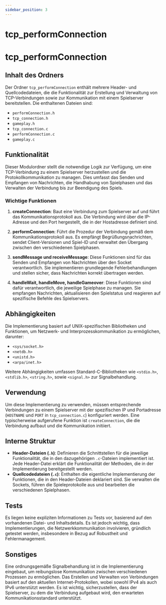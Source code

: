 ```yaml
---
sidebar_position: 3
---
```


# tcp_performConnection

# tcp_performConnection

## Inhalt des Ordners

Der Ordner `tcp_performConnection` enthält mehrere Header- und Quellcodedateien, die die Funktionalität zur Erstellung und Verwaltung von TCP-Verbindungen sowie zur Kommunikation mit einem Spielserver bereitstellen. Die enthaltenen Dateien sind:

- `performConnection.h`
- `tcp_connection.h`
- `gameplay.h`
- `tcp_connection.c`
- `performConnection.c`
- `gameplay.c`

## Funktionalität

Dieser Modulordner stellt die notwendige Logik zur Verfügung, um eine TCP-Verbindung zu einem Spielserver herzustellen und die Protokollkommunikation zu managen. Dies umfasst das Senden und Empfangen von Nachrichten, die Handhabung von Spielphasen und das Verwalten der Verbindung bis zur Beendigung des Spiels.

### Wichtige Funktionen

1. **createConnection**: Baut eine Verbindung zum Spielserver auf und führt das Kommunikationsprotokoll aus. Die Verbindung wird über die IP-Adresse und den Port hergestellt, die in der Hostadresse definiert sind.

2. **performConnection**: Führt die Prozedur der Verbindung gemäß dem Kommunikationsprotokoll aus. Es empfängt Begrüßungsnachrichten, sendet Client-Versionen und Spiel-ID und verwaltet den Übergang zwischen den verschiedenen Spielphasen.

3. **sendMessage und receiveMessage**: Diese Funktionen sind für das Senden und Empfangen von Nachrichten über den Socket verantwortlich. Sie implementieren grundlegende Fehlerbehandlungen und stellen sicher, dass Nachrichten korrekt übertragen werden.

4. **handleWait, handleMove, handleGameover**: Diese Funktionen sind dafür verantwortlich, die jeweilige Spielphase zu managen. Sie empfangen Nachrichten, aktualisieren den Spielstatus und reagieren auf spezifische Befehle des Spielservers.

## Abhängigkeiten

Die Implementierung basiert auf UNIX-spezifischen Bibliotheken und Funktionen, um Netzwerk- und Interprozesskommunikation zu ermöglichen, darunter:

- `<sys/socket.h>`
- `<netdb.h>`
- `<unistd.h>`
- `<arpa/inet.h>`

Weitere Abhängigkeiten umfassen Standard-C-Bibliotheken wie `<stdio.h>`, `<stdlib.h>`, `<string.h>`, sowie `<signal.h>` zur Signalbehandlung.

## Verwendung

Um diese Implementierung zu verwenden, müssen entsprechende Verbindungen zu einem Spielserver mit der spezifischen IP und Portadresse (`HOSTNAME` und `PORT` in `tcp_connection.c`) konfiguriert werden. Eine typischerweise aufgerufene Funktion ist `createConnection`, die die Verbindung aufbaut und die Kommunikation initiiert.

## Interne Struktur

- **Header-Dateien (`.h`)**: Definieren die Schnittstellen für die jeweilige Funktionalität, die in den dazugehörigen `.c`-Dateien implementiert ist. Jede Header-Datei erklärt die Funktionalität der Methoden, die in der Implementierung bereitgestellt werden.
- **Quellcodedateien (`.c`)**: Enthalten die eigentliche Implementierung der Funktionen, die in den Header-Dateien deklariert sind. Sie verwalten die Sockets, führen die Spieleprotokolle aus und bearbeiten die verschiedenen Spielphasen.

## Tests

Es liegen keine expliziten Informationen zu Tests vor, basierend auf den vorhandenen Datei- und Inhaltsdetails. Es ist jedoch wichtig, dass Implementierungen, die Netzwerkkommunikation involvieren, gründlich getestet werden, insbesondere in Bezug auf Robustheit und Fehlermanagement.

## Sonstiges

Eine ordnungsgemäße Signalbehandlung ist in die Implementierung eingebaut, um reibungslose Kommunikation zwischen verschiedenen Prozessen zu ermöglichen. Das Erstellen und Verwalten von Verbindungen basiert auf den aktuellen Internet-Protokollen, wobei sowohl IPv4 als auch IPv6 unterstützt werden. Es ist wichtig, sicherzustellen, dass der Spielserver, zu dem die Verbindung aufgebaut wird, den erwarteten Kommunikationsstandard unterstützt.
